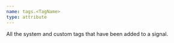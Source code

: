 ```yaml
---
name: tags.<TagName>
type: attribute
---
```


All the system and custom tags that have been added to a signal.